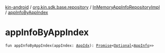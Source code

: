 [kin-android](../../index.md) / [org.kin.sdk.base.repository](../index.md) / [InMemoryAppInfoRepositoryImpl](index.md) / [appInfoByAppIndex](./app-info-by-app-index.md)

# appInfoByAppIndex

`fun appInfoByAppIndex(appIndex: `[`AppIdx`](../../org.kin.sdk.base.models/-app-idx/index.md)`): `[`Promise`](../../org.kin.sdk.base.tools/-promise/index.md)`<`[`Optional`](../../org.kin.sdk.base.tools/-optional/index.md)`<`[`AppInfo`](../../org.kin.sdk.base.models/-app-info/index.md)`>>`